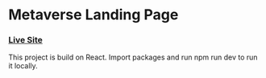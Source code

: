 # Metaverse Landing Page

### [Live Site](https://metaverse-sage-psi.vercel.app/)

This project is build on React. Import packages and run npm run dev to run it locally.
